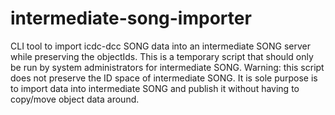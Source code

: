 # intermediate-song-importer
CLI tool to import icdc-dcc SONG data into an intermediate SONG server while preserving the objectIds. 
This is a temporary script that should only be run by system administrators for intermediate SONG. 
Warning: this script does not preserve the ID space of intermediate SONG. It is sole purpose is to 
import data into intermediate SONG and publish it without having to copy/move object data around.

